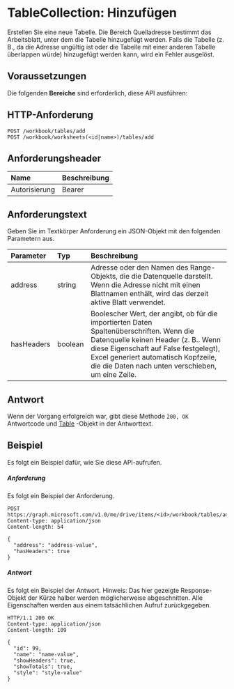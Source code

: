# <a name="tablecollection-add"></a>TableCollection: Hinzufügen

Erstellen Sie eine neue Tabelle. Die Bereich Quelladresse bestimmt das Arbeitsblatt, unter dem die Tabelle hinzugefügt werden. Falls die Tabelle (z. B., da die Adresse ungültig ist oder die Tabelle mit einer anderen Tabelle überlappen würde) hinzugefügt werden kann, wird ein Fehler ausgelöst.
## <a name="prerequisites"></a>Voraussetzungen
Die folgenden **Bereiche** sind erforderlich, diese API ausführen: 
## <a name="http-request"></a>HTTP-Anforderung
<!-- { "blockType": "ignored" } -->
```http
POST /workbook/tables/add
POST /workbook/worksheets(<id|name>)/tables/add

```
## <a name="request-headers"></a>Anforderungsheader
| Name       | Beschreibung|
|:---------------|:----------|
| Autorisierung  | Bearer<code>|


## <a name="request-body"></a>Anforderungstext
Geben Sie im Textkörper Anforderung ein JSON-Objekt mit den folgenden Parametern aus.

| Parameter    | Typ   |Beschreibung|
|:---------------|:--------|:----------|
|address|string|Adresse oder den Namen des Range-Objekts, die die Datenquelle darstellt. Wenn die Adresse nicht mit einen Blattnamen enthält, wird das derzeit aktive Blatt verwendet.|
|hasHeaders|boolean|Boolescher Wert, der angibt, ob für die importierten Daten Spaltenüberschriften. Wenn die Datenquelle keinen Header (z. B.. Wenn diese Eigenschaft auf False festgelegt), Excel generiert automatisch Kopfzeile, die die Daten nach unten verschieben, um eine Zeile.|

## <a name="response"></a>Antwort
Wenn der Vorgang erfolgreich war, gibt diese Methode `200, OK` Antwortcode und [Table](../resources/table.md) -Objekt in der Antworttext.

## <a name="example"></a>Beispiel
Es folgt ein Beispiel dafür, wie Sie diese API-aufrufen.
##### <a name="request"></a>Anforderung
Es folgt ein Beispiel der Anforderung.
<!-- {
  "blockType": "request",
  "name": "tablecollection_add"
}-->
```http
POST https://graph.microsoft.com/v1.0/me/drive/items/<id>/workbook/tables/add
Content-type: application/json
Content-length: 54

{
  "address": "address-value",
  "hasHeaders": true
}
```

##### <a name="response"></a>Antwort
Es folgt ein Beispiel der Antwort. Hinweis: Das hier gezeigte Response-Objekt der Kürze halber werden möglicherweise abgeschnitten. Alle Eigenschaften werden aus einem tatsächlichen Aufruf zurückgegeben.
<!-- {
  "blockType": "response",
  "truncated": true,
  "@odata.type": "microsoft.graph.table"
} -->
```http
HTTP/1.1 200 OK
Content-type: application/json
Content-length: 109

{
  "id": 99,
  "name": "name-value",
  "showHeaders": true,
  "showTotals": true,
  "style": "style-value"
}
```

<!-- uuid: 8fcb5dbc-d5aa-4681-8e31-b001d5168d79
2015-10-25 14:57:30 UTC -->
<!-- {
  "type": "#page.annotation",
  "description": "TableCollection: add",
  "keywords": "",
  "section": "documentation",
  "tocPath": ""
}-->